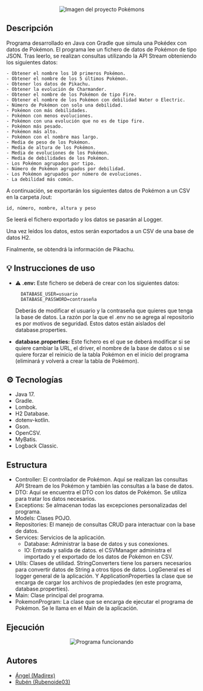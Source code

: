 <p align="center">
  <img src="https://i.imgur.com/XUy2juK.png" alt="Imagen del proyecto Pokémons">
</p>

## Descripción
Programa desarrollado en Java con Gradle que simula una Pokédex con datos de Pokémon.
El programa lee un fichero de datos de Pokémon de tipo JSON. Tras leerlo, se realizan consultas utilizando la API Stream obteniendo los siguientes datos:

    - Obtener el nombre los 10 primeros Pokémon.
    - Obtener el nombre de los 5 últimos Pokémon.
    - Obtener los datos de Pikachu.
    - Obtener la evolución de Charmander.
    - Obtener el nombre de los Pokémon de tipo Fire.
    - Obtener el nombre de los Pokémon con debilidad Water o Electric.
    - Número de Pokémon con solo una debilidad.
    - Pokémon con más debilidades.
    - Pokémon con menos evoluciones.
    - Pokémon con una evolución que no es de tipo fire.
    - Pokémon más pesado.
    - Pokémon más alto.
    - Pokémon con el nombre mas largo.
    - Media de peso de los Pokémon.
    - Media de altura de los Pokémon.
    - Media de evoluciones de los Pokémon.
    - Media de debilidades de los Pokémon.
    - Los Pokémon agrupados por tipo.
    - Número de Pokémon agrupados por debilidad.
    - Los Pokémon agrupados por número de evoluciones.
    - La debilidad más común.

A continuación, se exportarán los siguientes datos de Pokémon a un CSV en la carpeta /out:

    id, número, nombre, altura y peso

Se leerá el fichero exportado y los datos se pasarán al Logger.

Una vez leídos los datos, estos serán exportados a un CSV de una base de datos H2.

Finalmente, se obtendrá la información de Pikachu.

## 💡 Instrucciones de uso
- ⚠ **.env:** Este fichero se deberá de crear con los siguientes datos:

        DATABASE_USER=usuario
        DATABASE_PASSWORD=contraseña
    Deberás de modificar el usuario y la contraseña que quieres que tenga la base de datos. La razón por la que el .env no se agrega al repositorio es por motivos de seguridad. Estos datos están aislados del database.properties.

- **database.properties:** Este fichero es el que se deberá modificar si se quiere cambiar la URL, el driver, el nombre de la base de datos o si se quiere forzar el reinicio de la tabla Pokémon en el inicio del programa (eliminará y volverá a crear la tabla de Pokémon).

## ⚙ Tecnologías
- Java 17.
- Gradle.
- Lombok.
- H2 Database.
- dotenv-kotlin.
- Gson.
- OpenCSV.
- MyBatis.
- Logback Classic.

## Estructura
- Controller: El controlador de Pokémon. Aquí se realizan las consultas API Stream de los Pokémon y también las consultas a la base de datos.
- DTO: Aquí se encuentra el DTO con los datos de Pokémon. Se utiliza para tratar los datos necesarios.
- Exceptions: Se almacenan todas las excepciones personalizadas del programa.
- Models: Clases POJO.
- Repositories: El manejo de consultas CRUD para interactuar con la base de datos.
- Services: Servicios de la aplicación.
  - Database: Administrar la base de datos y sus conexiones.
  - IO: Entrada y salida de datos. el CSVManager administra el importado y el exportado de los datos de Pokémon en CSV.
- Utils: Clases de utilidad. StringConverters tiene los parsers necesarios para convertir datos de String a otros tipos de datos. LogGeneral es el logger general de la aplicación. Y ApplicationProperties la clase que se encarga de cargar los archivos de propiedades (en este programa, database.properties).
- Main: Clase principal del programa.
- PokemonProgram: La clase que se encarga de ejecutar el programa de Pokémon. Se le llama en el Main de la aplicación.

## Ejecución
<p align="center">
  <img src="images/run.gif" alt="Programa funcionando">
</p>

## Autores
- [Ángel (Madirex)](https://github.com/Madirex)
- [Rubén (Rubenoide03)](https://github.com/Rubenoide03)

